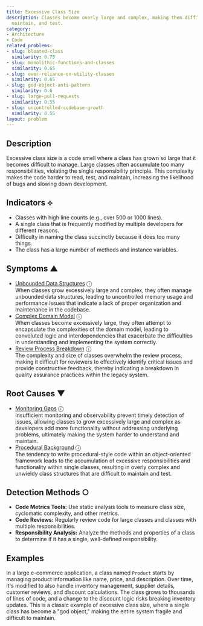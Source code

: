 ```yaml
---
title: Excessive Class Size
description: Classes become overly large and complex, making them difficult to understand,
  maintain, and test.
category:
- Architecture
- Code
related_problems:
- slug: bloated-class
  similarity: 0.75
- slug: monolithic-functions-and-classes
  similarity: 0.65
- slug: over-reliance-on-utility-classes
  similarity: 0.65
- slug: god-object-anti-pattern
  similarity: 0.6
- slug: large-pull-requests
  similarity: 0.55
- slug: uncontrolled-codebase-growth
  similarity: 0.55
layout: problem
---
```


## Description
Excessive class size is a code smell where a class has grown so large that it becomes difficult to manage. Large classes often accumulate too many responsibilities, violating the single responsibility principle. This complexity makes the code harder to read, test, and maintain, increasing the likelihood of bugs and slowing down development.


## Indicators ⟡
- Classes with high line counts (e.g., over 500 or 1000 lines).
- A single class that is frequently modified by multiple developers for different reasons.
- Difficulty in naming the class succinctly because it does too many things.
- The class has a large number of methods and instance variables.


## Symptoms ▲

- [Unbounded Data Structures](unbounded-data-structures.md) <span class="info-tooltip" title="Confidence: 0.432, Strength: 0.673">ⓘ</span>
<br/>  When classes grow excessively large and complex, they often manage unbounded data structures, leading to uncontrolled memory usage and performance issues that indicate a lack of proper organization and maintenance in the codebase.
- [Complex Domain Model](complex-domain-model.md) <span class="info-tooltip" title="Confidence: 0.397, Strength: 0.640">ⓘ</span>
<br/>  When classes become excessively large, they often attempt to encapsulate the complexities of the domain model, leading to convoluted logic and interdependencies that exacerbate the difficulties in understanding and implementing the system correctly.
- [Review Process Breakdown](review-process-breakdown.md) <span class="info-tooltip" title="Confidence: 0.381, Strength: 0.588">ⓘ</span>
<br/>  The complexity and size of classes overwhelm the review process, making it difficult for reviewers to effectively identify critical issues and provide constructive feedback, thereby indicating a breakdown in quality assurance practices within the legacy system.

## Root Causes ▼

- [Monitoring Gaps](monitoring-gaps.md) <span class="info-tooltip" title="Confidence: 0.333, Strength: 0.932">ⓘ</span>
<br/>  Insufficient monitoring and observability prevent timely detection of issues, allowing classes to grow excessively large and complex as developers add more functionality without addressing underlying problems, ultimately making the system harder to understand and maintain.
- [Procedural Background](procedural-background.md) <span class="info-tooltip" title="Confidence: 0.302, Strength: 0.950">ⓘ</span>
<br/>  The tendency to write procedural-style code within an object-oriented framework leads to the accumulation of excessive responsibilities and functionality within single classes, resulting in overly complex and unwieldy class structures that are difficult to maintain and test.

## Detection Methods ○
- **Code Metrics Tools:** Use static analysis tools to measure class size, cyclomatic complexity, and other metrics.
- **Code Reviews:** Regularly review code for large classes and classes with multiple responsibilities.
- **Responsibility Analysis:** Analyze the methods and properties of a class to determine if it has a single, well-defined responsibility.


## Examples
In a large e-commerce application, a class named `Product` starts by managing product information like name, price, and description. Over time, it's modified to also handle inventory management, supplier details, customer reviews, and discount calculations. The class grows to thousands of lines of code, and a change to the discount logic risks breaking inventory updates. This is a classic example of excessive class size, where a single class has become a "god object," making the entire system fragile and difficult to maintain.
